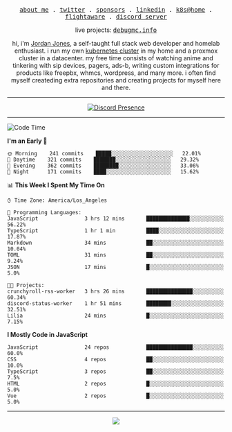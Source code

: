 <p align="center">
  <samp>
    <a href="https://jordanjones.org/">about me</a> .
    <a href="https://twitter.com/kashalls">twitter</a> .
    <a href="https://github.com/sponsors/kashalls">sponsors</a> .
    <a href="https://linkedin.com/in/jordpjones">linkedin</a> .
    <a href="https://github.com/kashalls/home-cluster">k8s@home</a> .
    <a href="https://flightaware.com/adsb/stats/user/kashalls">flightaware</a> .
    <a href="https://discord.gg/ctgrp8k">discord server</a>
  </samp>
</p>

<p align="center">
  live projects: 
  <samp>
    <a href="https://debugmc.info">debugmc.info</a>
  </samp>
</p>

<p align="center">hi, i'm <a href="https://jordanjones.org/">Jordan Jones</a>, a self-taught full stack web developer and homelab enthusiast. i run my own <a href="https://github.com/kashalls/home-cluster">kubernetes cluster</a> in my home and a proxmox cluster in a datacenter. my free time consists of watching anime and tinkering with sip devices, pagers, ads-b, writing custom integrations for products like freepbx, whmcs, wordpress, and many more. i often find myself createding extra repositories and creating projects for myself here and there. </p>

---
<div align="center">

[![Discord Presence](https://lanyard.cnrad.dev/api/201077739589992448)](https://discord.com/users/201077739589992448)

</div>

---

<!--START_SECTION:waka-->
![Code Time](http://img.shields.io/badge/Code%20Time-1%2C203%20hrs%2035%20mins-blue)

**I'm an Early 🐤** 

```text
🌞 Morning    241 commits    █████░░░░░░░░░░░░░░░░░░░░   22.01% 
🌆 Daytime    321 commits    ███████░░░░░░░░░░░░░░░░░░   29.32% 
🌃 Evening    362 commits    ████████░░░░░░░░░░░░░░░░░   33.06% 
🌙 Night      171 commits    ████░░░░░░░░░░░░░░░░░░░░░   15.62%

```


📊 **This Week I Spent My Time On** 

```text
⌚︎ Time Zone: America/Los_Angeles

💬 Programming Languages: 
JavaScript               3 hrs 12 mins       ██████████████░░░░░░░░░░░   56.22% 
TypeScript               1 hr 1 min          ████░░░░░░░░░░░░░░░░░░░░░   17.87% 
Markdown                 34 mins             ██░░░░░░░░░░░░░░░░░░░░░░░   10.04% 
TOML                     31 mins             ██░░░░░░░░░░░░░░░░░░░░░░░   9.24% 
JSON                     17 mins             █░░░░░░░░░░░░░░░░░░░░░░░░   5.0%

🐱‍💻 Projects: 
crunchyroll-rss-worker   3 hrs 26 mins       ███████████████░░░░░░░░░░   60.34% 
discord-status-worker    1 hr 51 mins        ████████░░░░░░░░░░░░░░░░░   32.51% 
Lilia                    24 mins             █░░░░░░░░░░░░░░░░░░░░░░░░   7.15%

```

**I Mostly Code in JavaScript** 

```text
JavaScript               24 repos            ███████████████░░░░░░░░░░   60.0% 
CSS                      4 repos             ██░░░░░░░░░░░░░░░░░░░░░░░   10.0% 
TypeScript               3 repos             ██░░░░░░░░░░░░░░░░░░░░░░░   7.5% 
HTML                     2 repos             █░░░░░░░░░░░░░░░░░░░░░░░░   5.0% 
Vue                      2 repos             █░░░░░░░░░░░░░░░░░░░░░░░░   5.0%

```



<!--END_SECTION:waka-->

---

<p align="center">
  <a href="https://github.com/sponsors/kashalls">
    <img src='https://cdn.jsdelivr.net/gh/kashalls/kashalls/sponsors/sponsors.svg'/>
  </a>
</p>

